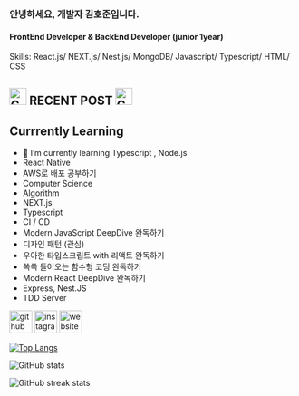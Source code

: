 ### 안녕하세요, 개발자 김호준입니다.
#### FrontEnd Developer & BackEnd Developer (junior 1year)

Skills: React.js/ NEXT.js/ Nest.js/ MongoDB/ Javascript/ Typescript/ HTML/ CSS
<h2>
    <img src="https://raw.githubusercontent.com/Tarikul-Islam-Anik/Animated-Fluent-Emojis/master/Emojis/Objects/Black%20Nib.png" alt="Cyclone" width="30" height="30" />
    RECENT POST 
    <img src="https://raw.githubusercontent.com/Tarikul-Islam-Anik/Animated-Fluent-Emojis/master/Emojis/Hand%20gestures/Writing%20Hand.png" alt="Cyclone" width="30" height="30" />
</h2>

<h2>Currrently Learning</h2>

- 🌱 I’m currently learning Typescript , Node.js
- React Native 
- AWS로 배포 공부하기 
- Computer Science 
- Algorithm
- NEXT.js
- Typescript
- CI / CD
- Modern JavaScript DeepDive 완독하기
- 디자인 패턴 (관심)
- 우아한 타입스크립트 with 리액트 완독하기
- 쏙쏙 들어오는 함수형 코딩 완독하기
- Modern React DeepDive 완독하기
- Express, Nest.JS
- TDD Server



[<img src='https://cdn.jsdelivr.net/npm/simple-icons@3.0.1/icons/github.svg' alt='github' height='40'>](https://github.com/HOJOON07)  [<img src='https://cdn.jsdelivr.net/npm/simple-icons@3.0.1/icons/instagram.svg' alt='instagram' height='40'>](https://www.instagram.com/hzoxjcnv/)  [<img src='https://cdn.jsdelivr.net/npm/simple-icons@3.0.1/icons/icloud.svg' alt='website' height='40'>](https://velog.io/@ghwns1007)  

[![Top Langs](https://github-readme-stats.vercel.app/api/top-langs/?username=HOJOON07)](https://github.com/anuraghazra/github-readme-stats)

![GitHub stats](https://github-readme-stats.vercel.app/api?username=HOJOON07&show_icons=true)  

 

![GitHub streak stats](https://streak-stats.demolab.com/?user=HOJOON07)  



